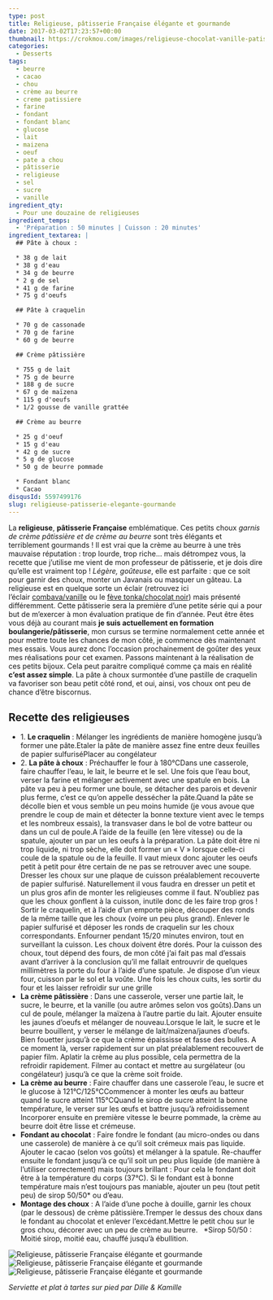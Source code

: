 ```yaml
---
type: post
title: Religieuse, pâtisserie Française élégante et gourmande
date: 2017-03-02T17:23:57+00:00
thumbnail: https://crokmou.com/images/religieuse-chocolat-vanille-patisserie-crokmou-blog-culinaire-belge-2.jpg
categories:
  - Desserts
tags:
  - beurre
  - cacao
  - chou
  - crème au beurre
  - creme patissiere
  - farine
  - fondant
  - fondant blanc
  - glucose
  - lait
  - maizena
  - oeuf
  - pate a chou
  - pâtisserie
  - religieuse
  - sel
  - sucre
  - vanille
ingredient_qty:
  - Pour une douzaine de religieuses
ingredient_temps:
  - 'Préparation : 50 minutes | Cuisson : 20 minutes'
ingredient_textarea: |
  ## Pâte à choux :

  * 38 g de lait
  * 38 g d'eau
  * 34 g de beurre
  * 2 g de sel
  * 41 g de farine
  * 75 g d'oeufs

  ## Pâte à craquelin

  * 70 g de cassonade
  * 70 g de farine
  * 60 g de beurre

  ## Crème pâtissière

  * 755 g de lait
  * 75 g de beurre
  * 188 g de sucre
  * 67 g de maïzena
  * 115 g d'oeufs
  * 1/2 gousse de vanille grattée

  ## Crème au beurre

  * 25 g d'oeuf
  * 15 g d'eau
  * 42 g de sucre
  * 5 g de glucose
  * 50 g de beurre pommade

  * Fondant blanc
  * Cacao
disqusId: 5597499176
slug: religieuse-patisserie-elegante-gourmande
---
```


La **religieuse**, **pâtisserie Française** emblématique. Ces petits choux _garnis de crème pâtissière et de crème au beurre_ sont très élégants et terriblement gourmands ! Il est vrai que la crème au beurre à une très mauvaise réputation : trop lourde, trop riche… mais détrompez vous, la recette que j’utilise me vient de mon professeur de pâtisserie, et je dois dire qu’elle est vraiment top ! _Légère, goûteuse_, elle est parfaite : que ce soit pour garnir des choux, monter un Javanais ou masquer un gâteau. La religieuse est en quelque sorte un éclair (retrouvez ici l’éclair [combava/vanille](http://www.crokmou.com/2015/04/eclairs-combava-et-vanille) ou le [fève tonka/chocolat noir](http://www.crokmou.com/2014/02/eclairs-feve-tonka-chocolat-noir)) mais présenté différemment. Cette pâtisserie sera la première d’une petite série qui a pour but de m’exercer à mon évaluation pratique de fin d’année. Peut être êtes vous déjà au courant mais **je suis actuellement en formation boulangerie/pâtisserie**, mon cursus se termine normalement cette année et pour mettre toute les chances de mon côté, je commence dès maintenant mes essais. Vous aurez donc l’occasion prochainement de goûter des yeux mes réalisations pour cet examen. Passons maintenant à la réalisation de ces petits bijoux. Cela peut paraitre compliqué comme ça mais en réalité **c’est assez simple**. La pâte à choux surmontée d’une pastille de craquelin va favoriser son beau petit côté rond, et oui, ainsi, vos choux ont peu de chance d’être biscornus.  

## Recette des religieuses

* 1\. **Le craquelin** : Mélanger les ingrédients de manière homogène jusqu’à former une pâte.Etaler la pâte de manière assez fine entre deux feuilles de papier sulfuriséPlacer au congélateur
* 2\. **La pâte à choux** : Préchauffer le four à 180°CDans une casserole, faire chauffer l’eau, le lait, le beurre et le sel. Une fois que l’eau bout, verser la farine et mélanger activement avec une spatule en bois. La pâte va peu à peu former une boule, se détacher des parois et devenir plus ferme, c’est ce qu’on appelle dessécher la pâte.Quand la pâte se décolle bien et vous semble un peu moins humide (je vous avoue que prendre le coup de main et détecter la bonne texture vient avec le temps et les nombreux essais), la transvaser dans le bol de votre batteur ou dans un cul de poule.A l’aide de la feuille (en 1ère vitesse) ou de la spatule, ajouter un par un les oeufs à la préparation. La pâte doit être ni trop liquide, ni trop sèche, elle doit former un « V » lorsque celle-ci coule de la spatule ou de la feuille. Il vaut mieux donc ajouter les oeufs petit à petit pour être certain de ne pas se retrouver avec une soupe. Dresser les choux sur une plaque de cuisson préalablement recouverte de papier sulfurisé. Naturellement il vous faudra en dresser un petit et un plus gros afin de monter les religieuses comme il faut. N’oubliez pas que les choux gonflent à la cuisson, inutile donc de les faire trop gros ! Sortir le craquelin, et à l’aide d’un emporte pièce, découper des ronds de la même taille que les choux (voire un peu plus grand). Enlever le papier sulfurisé et déposer les ronds de craquelin sur les choux correspondants. Enfourner pendant 15/20 minutes environ, tout en surveillant la cuisson. Les choux doivent être dorés. Pour la cuisson des choux, tout dépend des fours, de mon côté j’ai fait pas mal d’essais avant d’arriver à la conclusion qu’il me fallait entrouvrir de quelques millimètres la porte du four à l’aide d’une spatule. Je dispose d’un vieux four, cuisson par le sol et la voûte. Une fois les choux cuits, les sortir du four et les laisser refroidir sur une grille
* **La crème pâtissière** : Dans une casserole, verser une partie lait, le sucre, le beurre, et la vanille (ou autre arômes selon vos goûts).Dans un cul de poule, mélanger la maïzena à l’autre partie du lait. Ajouter ensuite les jaunes d’oeufs et mélanger de nouveau.Lorsque le lait, le sucre et le beurre bouillent, y verser le mélange de lait/maïzena/jaunes d’oeufs. Bien fouetter jusqu’à ce que la crème épaississe et fasse des bulles. A ce moment là, verser rapidement sur un plat préalablement recouvert de papier film. Aplatir la crème au plus possible, cela permettra de la refroidir rapidement. Filmer au contact et mettre au surgélateur (ou congélateur) jusqu’à ce que la crème soit froide.
* **La crème au beurre** : Faire chauffer dans une casserole l’eau, le sucre et le glucose à 121°C/125°CCommencer à monter les œufs au batteur quand le sucre atteint 115°CQuand le sirop de sucre atteint la bonne température, le verser sur les œufs et battre jusqu’à refroidissement Incorporer ensuite en première vitesse le beurre pommade, la crème au beurre doit être lisse et crémeuse.
* **Fondant au chocolat** : Faire fondre le fondant (au micro-ondes ou dans une casserole) de manière à ce qu’il soit crémeux mais pas liquide. Ajouter le cacao (selon vos goûts) et mélanger à la spatule. Re-chauffer ensuite le fondant jusqu’à ce qu’il soit un peu plus liquide (de manière à l’utiliser correctement) mais toujours brillant : Pour cela le fondant doit être à la température du corps (37°C). Si le fondant est à bonne température mais n’est toujours pas maniable, ajouter un peu (tout petit peu) de sirop 50/50* ou d’eau.
* **Montage des choux** : A l’aide d’une poche à douille, garnir les choux (par le dessous) de crème pâtissière.Tremper le dessus des choux dans le fondant au chocolat et enlever l’excédant.Mettre le petit chou sur le gros chou, décorer avec un peu de crème au beurre.   *Sirop 50/50 : Moitié sirop, moitié eau, chauffé jusqu’à ébullition.

![Religieuse, pâtisserie Française élégante et gourmande](https://crokmou.com/images/religieuse-chocolat-vanille-patisserie-crokmou-blog-culinaire-belge-1_cdxptk.jpg) ![Religieuse, pâtisserie Française élégante et gourmande](https://crokmou.com/images/religieuse-chocolat-vanille-patisserie-crokmou-blog-culinaire-belge-3_fzrv25.jpg)![Religieuse, pâtisserie Française élégante et gourmande](https://crokmou.com/images/religieuse-chocolat-vanille-patisserie-2-crokmou-blog-culinaire-belge-1_dko9eq.jpg)

_Serviette et plat à tartes sur pied par Dille & Kamille_